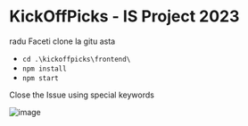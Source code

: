 # KickOffPicks - IS Project 2023

radu
Faceti clone la gitu asta

- `cd .\kickoffpicks\frontend\`
- `npm install`
- `npm start`

Close the Issue using special keywords

![image](https://github.com/BRA-Team/kick-off-picks/assets/126898116/4ced00d2-8224-477a-ac4d-c004bd06b64f)
